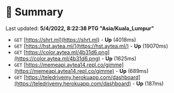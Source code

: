 # 📖 Summary
Last updated: **5/4/2022, 8:22:38 PTG "Asia/Kuala_Lumpur"**

- `GET` [https://shrt.ml](https://shrt.ml) - **Up** (4018ms)
- `GET` [https://hst.aytea.ml/](https://hst.aytea.ml/) - **Up** (19070ms)
- `GET` [https://color.aytea.ml/4b31d6.png](https://color.aytea.ml/4b31d6.png) - **Up** (1625ms)
- `GET` [https://memeapi.aytea14.repl.co/gimme](https://memeapi.aytea14.repl.co/gimme) - **Up** (689ms)
- `GET` [https://teledrivemy.herokuapp.com/dashboard](https://teledrivemy.herokuapp.com/dashboard) - **Up** (187ms)
